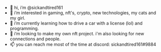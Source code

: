 - 👋 hi, i’m @sickandtired161
- 👀 i’m interested in gaming, nft's, crypto, new technologies, my cats and my girl.
- 🌱 i’m currently learning how to drive a car with a license (lol) and programming. 
- 💞️ i’m looking to make my own nft project. i'm also looking for new connections and people. 
- 📫 you can reach me most of the time at discord: sickandtired161#9884

<!---
sickandtired161/sickandtired161 is a ✨ special ✨ repository because its `README.md` (this file) appears on your GitHub profile.
You can click the Preview link to take a look at your changes.
--->
